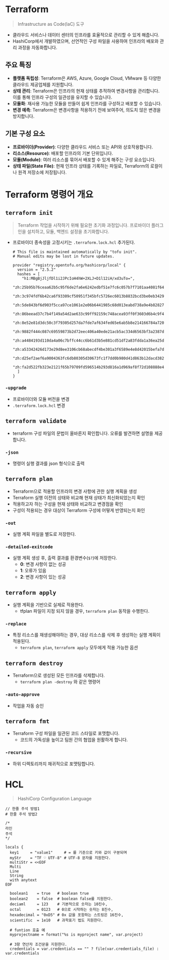 # Terraform
> Infrastructure as Code(IaC) 도구

- 클라우드 서비스나 데이터 센터의 인프라를 효율적으로 관리할 수 있게 해줍니다.
- HashiCorp에서 개발하였으며, 선언적인 구성 파일을 사용하여 인프라의 배포와 관리 과정을 자동화합니다.

## 주요 특징
- **플랫폼 독립성**: Terraform은 AWS, Azure, Google Cloud, VMware 등 다양한 클라우드 제공업체를 지원합니다.
- **상태 관리**: Terraform은 인프라의 현재 상태를 추적하여 변경사항을 관리합니다. 이를 통해 인프라 구성의 일관성을 유지할 수 있습니다.
- **모듈화**: 재사용 가능한 모듈을 만들어 쉽게 인프라를 구성하고 배포할 수 있습니다.
- **변경 예측**: Terraform은 변경사항을 적용하기 전에 보여주어, 의도치 않은 변경을 방지합니다.

## 기본 구성 요소
- **프로바이더(Provider)**: 다양한 클라우드 서비스 또는 API와 상호작용합니다.
- **리소스(Resource)**: 배포할 인프라의 기본 단위입니다.
- **모듈(Module)**: 여러 리소스를 묶어서 배포할 수 있게 해주는 구성 요소입니다.
- **상태 파일(State File)**: 현재 인프라 상태를 기록하는 파일로, Terraform의 로컬이나 원격 저장소에 저장됩니다.

# Terraform 명령어 개요

## `terraform init`
> Terraform 작업을 시작하기 위해 필요한 초기화 과정입니다. 프로바이더 플러그인을 설치하고, 모듈, 백엔드 설정을 초기화합니다.

- 프로바이더 종속성을 고정시키는 `.terraform.lock.hcl` 추가된다.
  ```hcl
  # This file is maintained automatically by "tofu init".
  # Manual edits may be lost in future updates.

  provider "registry.opentofu.org/hashicorp/local" {
    version = "2.5.2"
    hashes = [
      "h1:MBgBjJljfDl1i2JPcIoH4hW+2XLJ+D1l12iH/xd3uTo=",
      "zh:25b95b76ceaa62b5c95f6de2fa6e6242edbf51e7fc6c057b7f7101aa4081f64f",
      "zh:3c974fdf6b42ca6f93309cf50951f345bfc5726ec6013b8832bcd3be0eb3429e",
      "zh:5de843bf6d903f5cca97ce1061e2e06b6441985c68d013eabd738a9e4b828278",
      "zh:86beead37c7b4f149a54d2ae633c99ff92159c748acea93ff0f3603d6b4c9f4f",
      "zh:8e52e81d3dc50c3f79305d257da7fde7af634fed65e6ab5b8e214166784a720e",
      "zh:9882f444c087c69559873b2d72eec406a40ede21acb5ac334d6563bf3a2387df",
      "zh:a4484193d110da4a06c7bffc44cc6b61d3b5e881cd51df2a83fdda1a36ea25d2",
      "zh:a53342426d173e29d8ee3106cb68abecdf4be301a3f6589e4e8d42015befa7da",
      "zh:d25ef2aef6a9004363fc6db80305d30673fc1f7dd0b980d41d863b12dacd382a",
      "zh:fa2d522fb323e2121f65b79709fd596514b293d816a1d969af8f72d108888e4c",
    ]
  }
  ```

### `-upgrade`
- 프로바이더와 모듈 버전을 변경
- `.terraform.lock.hcl` 변경

## `terraform validate`
- terraform 구성 파일의 문법이 올바른지 확인합니다. 오류를 발견하면 설명을 제공합니다.

### `-json`
- 명령어 실행 결과를 json 형식으로 출력

## `terraform plan`
- Terraform으로 적용할 인프라의 변경 사항에 관한 실행 계획을 생성
- Terraform 실행 이전의 상태와 비교해 현재 상태가 최신화되었는지 확인
- 적용하고자 하는 구성을 현재 상태와 비교하고 변경점을 확인
- 구성이 적용되는 경우 대상이 Terraform 구성에 어떻게 반영되는지 화인

### `-out`
- 실행 계획 파일을 별도로 저장한다.

### `-detailed-exitcode`
- 실행 계획 생성 후, 출력 결과를 환경변수(`$?`)에 저장한다.
  - **0**: 변경 사항이 없는 성공
  - **1**: 오류가 있음
  - **2**: 변경 사항이 있는 성공

## `terraform apply`
- 실행 계획을 기반으로 실제로 적용한다.
  - tfplan 파일이 지정 되지 않을 경우, `terraform plan` 동작을 수행한다.

### `-replace`
- 특정 리소스를 재생성해야하는 경우, 대상 리소스를 삭제 후 생성하는 실행 계획이 적용된다.
  - `terraform plan`, `terraform apply` 모두에게 적용 가능한 옵션

## `terraform destroy`
- Terraform으로 생성된 모든 인프라를 삭제합니다.
  - `terraform plan -destroy` 와 같은 명령어

### `-auto-approve`
- 작업을 자동 승인

## `terraform fmt`
- Terraform 구성 파일을 일관된 코드 스타일로 포맷합니다.
  - 코드의 가독성을 높이고 팀원 간의 협업을 원활하게 합니다.

### `-recursive`
- 하위 디렉토리까지 재귀적으로 포맷팅합니다.

# HCL
> HashiCorp Configuration Language

```hcl
// 한줄 주석 방법1
# 한줄 주석 방법2

/*
라인
주석
*/

locals {
  key1     = "value1"     # = 를 기준으로 키와 값이 구분되며
  myStr    = "TF ♡ UTF-8" # UTF-8 문자를 지원한다.
  multiStr = <<EOF
  Multi
  Line
  String
  with anytext
EOF

  boolean1    = true   # boolean true
  boolean2    = false  # boolean false를 지원한다.
  deciaml     = 123    # 기본적으로 숫자는 10진수,
  octal       = 0123   # 0으로 시작하는 숫자는 8진수,
  hexadecimal = "0xD5" # 0x 값을 포함하는 스트링은 16진수,
  scientific  = 1e10   # 과학표기 법도 지원한다.

  # funtion 호출 예
  myprojectname = format("%s is myproject name", var.project)

  # 3항 연산자 조건문을 지원한다.
  credentials = var.credentials == "" ? file(var.credentials_file) : var.credentials
```
